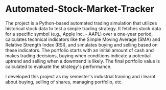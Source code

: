 # Automated-Stock-Market-Tracker
The project is a Python-based automated trading simulation that utilizes historical stock data to test a simple trading strategy. It fetches stock data for a specific symbol (e.g., Apple Inc. - AAPL) over a one-year period, calculates technical indicators like the Simple Moving Average (SMA) and Relative Strength Index (RSI), and simulates buying and selling based on these indicators. The portfolio starts with an initial amount of cash and makes trading decisions, buying when conditions indicate a potential uptrend and selling when a downtrend is likely. The final portfolio value is calculated to evaluate the strategy's performance.

I developed this project as my semester's industrial training and i learnt about buying, selling of shares, managing portfolio, etc.
